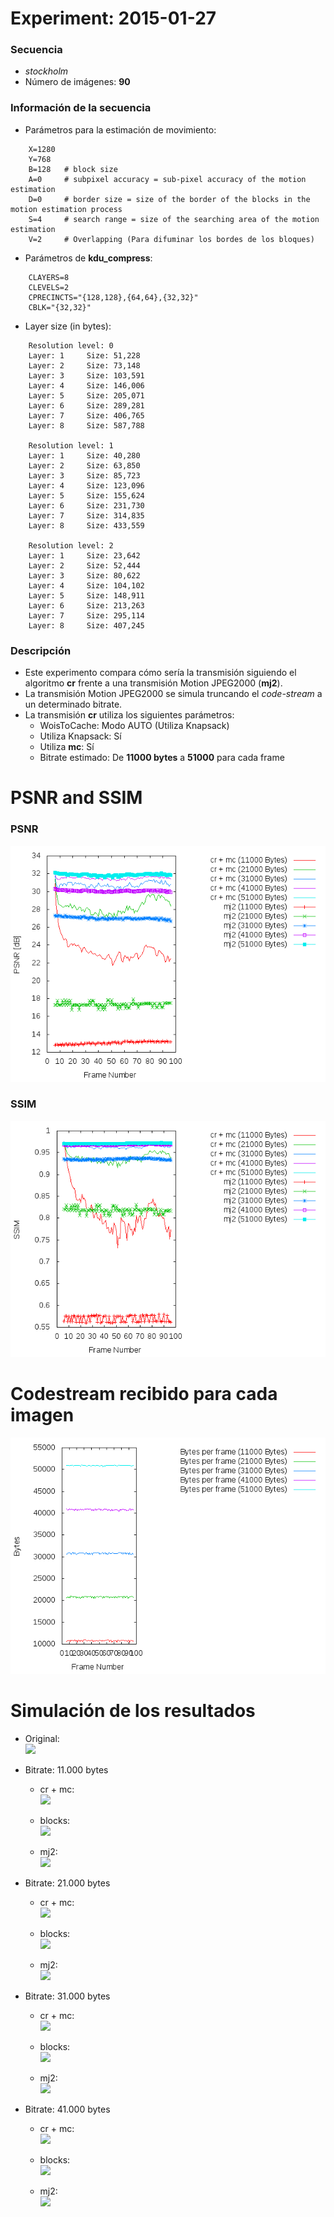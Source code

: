 Experiment: 2015-01-27
======================

### Secuencia

- *stockholm*
- Número de imágenes: **90**

### Información de la secuencia
* Parámetros para la estimación de movimiento:
```
    X=1280
    Y=768
    B=128   # block size
    A=0     # subpixel accuracy = sub-pixel accuracy of the motion estimation
    D=0     # border size = size of the border of the blocks in the motion estimation process
    S=4     # search range = size of the searching area of the motion estimation
    V=2     # Overlapping (Para difuminar los bordes de los bloques)
```

* Parámetros de **kdu_compress**:

```
    CLAYERS=8
    CLEVELS=2
    CPRECINCTS="{128,128},{64,64},{32,32}"
    CBLK="{32,32}"
```

* Layer size (in bytes):

```
    Resolution level: 0
    Layer: 1     Size: 51,228
    Layer: 2     Size: 73,148
    Layer: 3     Size: 103,591
    Layer: 4     Size: 146,006
    Layer: 5     Size: 205,071
    Layer: 6     Size: 289,281
    Layer: 7     Size: 406,765
    Layer: 8     Size: 587,788

    Resolution level: 1
    Layer: 1     Size: 40,280
    Layer: 2     Size: 63,850
    Layer: 3     Size: 85,723
    Layer: 4     Size: 123,096
    Layer: 5     Size: 155,624
    Layer: 6     Size: 231,730
    Layer: 7     Size: 314,835
    Layer: 8     Size: 433,559

    Resolution level: 2
    Layer: 1     Size: 23,642
    Layer: 2     Size: 52,444
    Layer: 3     Size: 80,622
    Layer: 4     Size: 104,102
    Layer: 5     Size: 148,911
    Layer: 6     Size: 213,263
    Layer: 7     Size: 295,114
    Layer: 8     Size: 407,245
```

### Descripción

- Este experimento compara cómo sería la transmisión siguiendo el algoritmo
  **cr** frente a una transmisión Motion JPEG2000 (**mj2**). 
- La transmisión Motion JPEG2000 se simula truncando el *code-stream* a
  un determinado bitrate.
- La transmisión **cr** utiliza los siguientes parámetros:
    - WoisToCache: Modo AUTO (Utiliza Knapsack)
    - Utiliza Knapsack: Sí
    - Utiliza **mc**: Sí
    - Bitrate estimado: De **11000 bytes** a **51000** para cada frame

PSNR and SSIM
=============

### PSNR

![](assets/psnr.png)

### SSIM

![](assets/ssim.png)

Codestream recibido para cada imagen
=============

![](assets/bytes.png)

Simulación de los resultados
=============

* Original:  
  ![](gifs/original.gif)

* Bitrate: 11.000 bytes
  * cr + mc:  
    ![](gifs/prediction_11000.gif)

  * blocks:  
    ![](gifs/blocks_11000.gif)

  * mj2:  
    ![](gifs/trunc_11000.gif)

* Bitrate: 21.000 bytes
  * cr + mc:  
    ![](gifs/prediction_21000.gif)

  * blocks:  
    ![](gifs/blocks_21000.gif)

  * mj2:  
    ![](gifs/trunc_21000.gif)

* Bitrate: 31.000 bytes
  * cr + mc:  
    ![](gifs/prediction_31000.gif)

  * blocks:  
    ![](gifs/blocks_31000.gif)

  * mj2:  
    ![](gifs/trunc_31000.gif)

* Bitrate: 41.000 bytes
  * cr + mc:  
    ![](gifs/prediction_41000.gif)

  * blocks:  
    ![](gifs/blocks_41000.gif)

  * mj2:  
    ![](gifs/trunc_41000.gif)
